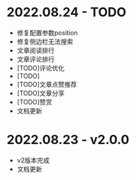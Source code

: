 # 2022.08.24 - TODO
* 修复配置参数position
* 修复侧边栏无法搜索
* 文章阅读排行
* 文章评论排行
* [TODO]评论优化
* [TODO]
* [TODO]文章点赞推荐
* [TODO]文章分享
* [TODO]赞赏
* 文档更新

# 2022.08.23 - v2.0.0
* v2版本完成
* 文档更新
